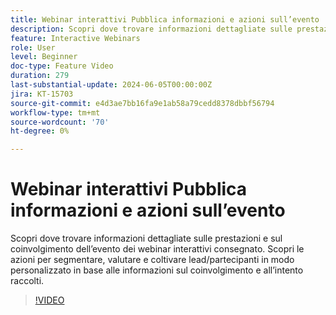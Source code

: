 ```yaml
---
title: Webinar interattivi Pubblica informazioni e azioni sull’evento
description: Scopri dove trovare informazioni dettagliate sulle prestazioni e sul coinvolgimento dell’evento dei webinar interattivi.
feature: Interactive Webinars
role: User
level: Beginner
doc-type: Feature Video
duration: 279
last-substantial-update: 2024-06-05T00:00:00Z
jira: KT-15703
source-git-commit: e4d3ae7bb16fa9e1ab58a79cedd8378dbbf56794
workflow-type: tm+mt
source-wordcount: '70'
ht-degree: 0%

---
```



# Webinar interattivi Pubblica informazioni e azioni sull’evento

Scopri dove trovare informazioni dettagliate sulle prestazioni e sul coinvolgimento dell’evento dei webinar interattivi consegnato. Scopri le azioni per segmentare, valutare e coltivare lead/partecipanti in modo personalizzato in base alle informazioni sul coinvolgimento e all’intento raccolti.

>[!VIDEO](https://video.tv.adobe.com/v/3429641/?learn=on)
